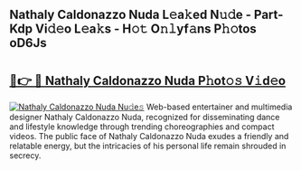 ## Nathaly Caldonazzo Nuda L𝚎a𝚔ed N𝚞𝚍e - Part-Kdp Vi𝚍𝚎o L𝚎a𝚔s - H𝚘𝚝 O𝚗𝚕yf𝚊ns P𝚑𝚘tos oD6Js

# <h2><a href="http://kfclb9a.oniu.top/?m=Nathaly+Caldonazzo+Nuda">🔗👉 🔴 Nathaly Caldonazzo Nuda P𝚑ot𝚘𝚜 V𝚒d𝚎o</a></h2>

[![Nathaly Caldonazzo Nuda Nu𝚍e𝚜](https://i.imgur.com/0qMVB7G.gif)](http://kfclb9a.oniu.top/?m=Nathaly+Caldonazzo+Nuda)
Web-based entertainer and multimedia designer Nathaly Caldonazzo Nuda, recognized for disseminating dance and lifestyle knowledge through trending choreographies and compact videos. The public face of Nathaly Caldonazzo Nuda exudes a friendly and relatable energy, but the intricacies of his personal life remain shrouded in secrecy.  
